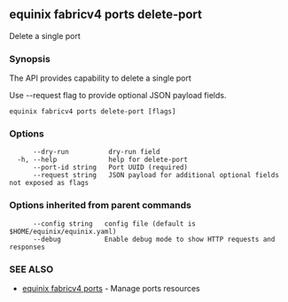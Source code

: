 ## equinix fabricv4 ports delete-port

Delete a single port

### Synopsis

The API provides capability to delete a single port

Use --request flag to provide optional JSON payload fields.

```
equinix fabricv4 ports delete-port [flags]
```

### Options

```
      --dry-run          dry-run field
  -h, --help             help for delete-port
      --port-id string   Port UUID (required)
      --request string   JSON payload for additional optional fields not exposed as flags
```

### Options inherited from parent commands

```
      --config string   config file (default is $HOME/equinix/equinix.yaml)
      --debug           Enable debug mode to show HTTP requests and responses
```

### SEE ALSO

* [equinix fabricv4 ports](equinix_fabricv4_ports.md)	 - Manage ports resources

